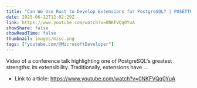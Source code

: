 ```yaml
---
title: "Can We Use Rust to Develop Extensions for PostgreSQL? | POSETTE: An Event for Postgres 2025"
date: 2025-06-12T12:02:29Z
link: https://www.youtube.com/watch?v=0NKFVQq0YuA
showShare: false
showReadTime: false
thumbnail: images/misc.png
tags: ["youtube.com/@MicrosoftDeveloper"]
---
```

Video of a conference talk highlighting one of PostgreSQL's greatest strengths: its extensibility. Traditionally, extensions have ...

- Link to article: https://www.youtube.com/watch?v=0NKFVQq0YuA